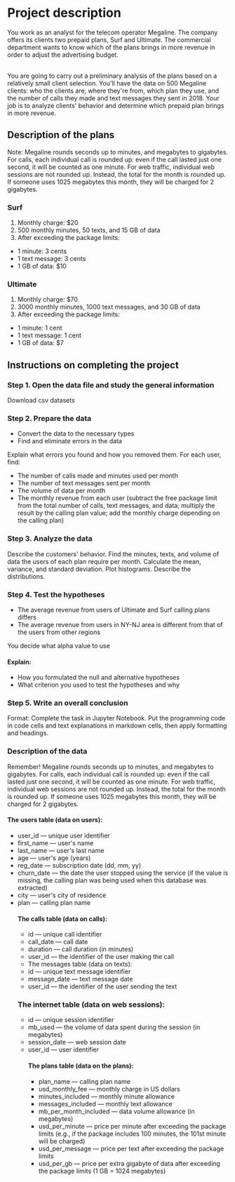 <h1>Project description</h1>
You work as an analyst for the telecom operator Megaline. The company offers its clients two prepaid plans, Surf and Ultimate. The commercial department wants to know which of the plans brings in more revenue in order to adjust the advertising budget.<br><br>


You are going to carry out a preliminary analysis of the plans based on a relatively small client selection. You'll have the data on 500 Megaline clients: who the clients are, where they're from, which plan they use, and the number of calls they made and text messages they sent in 2018. Your job is to analyze clients' behavior and determine which prepaid plan brings in more revenue.

<h2>Description of the plans</h2>
Note: Megaline rounds seconds up to minutes, and megabytes to gigabytes. For calls, each individual call is rounded up: even if the call lasted just one second, it will be counted as one minute. For web traffic, individual web sessions are not rounded up. Instead, the total for the month is rounded up. If someone uses 1025 megabytes this month, they will be charged for 2 gigabytes.
<h3>Surf</h3>
<ol><li>Monthly charge: $20</li>
<li>500 monthly minutes, 50 texts, and 15 GB of data</li>
<li>After exceeding the package limits:</li></ol>
<ul><li>1 minute: 3 cents</li>
<li>1 text message: 3 cents</li>
<li>1 GB of data: $10</il></ul>
<h3>Ultimate</h3>
<ol><li>Monthly charge: $70</li>
<li>3000 monthly minutes, 1000 text messages, and 30 GB of data</il>
<li>After exceeding the package limits:</li></ol>
<ul><li>1 minute: 1 cent</li>
<li>1 text message: 1 cent</li>
<li>1 GB of data: $7</li></ul>

<h2>Instructions on completing the project</h2>
<h3>Step 1. Open the data file and study the general information</h3>
Download csv datasets
<h3>Step 2. Prepare the data</h3>
<ul><li>Convert the data to the necessary types</il>
<li>Find and eliminate errors in the data</li></ul>
Explain what errors you found and how you removed them.
For each user, find:
<ul><li>The number of calls made and minutes used per month</il>
<li>The number of text messages sent per month</il>
<li>The volume of data per month</il>
<li>The monthly revenue from each user (subtract the free package limit from the total number of calls, text messages, and data; multiply the result by the calling plan value; add the monthly charge depending on the calling plan)</ul></il>
<h3>Step 3. Analyze the data</h3>
Describe the customers' behavior. Find the minutes, texts, and volume of data the users of each plan require per month. Calculate the mean, variance, and standard deviation. Plot histograms. Describe the distributions.
<h3>Step 4. Test the hypotheses</h3>
<ul><li>The average revenue from users of Ultimate and Surf calling plans differs</li>
<li>The average revenue from users in NY-NJ area is different from that of the users from other regions</li></ul>
You decide what alpha value to use
<h4>Explain:</h4>
<ul><li>How you formulated the null and alternative hypotheses</li>
<li>What criterion you used to test the hypotheses and why</li></ul>
<h3>Step 5. Write an overall conclusion</h3>
Format: Complete the task in Jupyter Notebook. Put the programming code in code cells and text explanations in markdown cells, then apply formatting and headings.
<h3>Description of the data</h3>
Remember! Megaline rounds seconds up to minutes, and megabytes to gigabytes. For calls, each individual call is rounded up: even if the call lasted just one second, it will be counted as one minute. For web traffic, individual web sessions are not rounded up. Instead, the total for the month is rounded up. If someone uses 1025 megabytes this month, they will be charged for 2 gigabytes.

<h4>The users table (data on users):</h4>
<ul><li>user_id — unique user identifier</li>
<li>first_name — user's name</li>
<li>last_name — user's last name</li>
<li>age — user's age (years)</li>
<li>reg_date — subscription date (dd, mm, yy)</li>
<li>churn_date — the date the user stopped using the service (if the value is missing, the calling plan was being used when this database was extracted)</li>
<li>city — user's city of residence</li>
<li>plan — calling plan name</li>
  
<h4>The calls table (data on calls):</h4>
<ul><li>id — unique call identifier</li>
<li>call_date — call date</li>
<li>duration — call duration (in minutes)</li>
<li>user_id — the identifier of the user making the call</li>
<li>The messages table (data on texts):
<li>id — unique text message identifier</li>
<li>message_date — text message date</li>
<li>user_id — the identifier of the user sending the text</ul></li>
  
<h3>The internet table (data on web sessions):</h3>
<ul><li>id — unique session identifier</li>
<li>mb_used — the volume of data spent during the session (in megabytes)</li>
<li>session_date — web session date</li>
<li>user_id — user identifier</li>
<h4>The plans table (data on the plans):</h4>
<ul><li>plan_name — calling plan name</li>
<li>usd_monthly_fee — monthly charge in US dollars</li>
<li>minutes_included — monthly minute allowance</li>
<li>messages_included — monthly text allowance</li>
<li>mb_per_month_included — data volume allowance (in megabytes)</li>
<li>usd_per_minute — price per minute after exceeding the package limits (e.g., if the package includes 100 minutes, the 101st minute will be charged)</li>
<li>usd_per_message — price per text after exceeding the package limits</li>
<li>usd_per_gb — price per extra gigabyte of data after exceeding the package limits (1 GB = 1024 megabytes)</ul></li>
